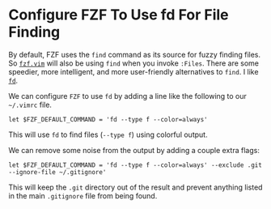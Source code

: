 # Configure FZF To Use fd For File Finding

By default, FZF uses the `find` command as its source for fuzzy finding files. So [`fzf.vim`](https://github.com/junegunn/fzf.vim) will also be using `find` when you invoke `:Files`. There are some speedier, more intelligent, and more user-friendly alternatives to `find`. I like [`fd`](https://github.com/sharkdp/fd).

We can configure `FZF` to use `fd` by adding a line like the following to our `~/.vimrc` file.

```
let $FZF_DEFAULT_COMMAND = 'fd --type f --color=always'
```

This will use `fd` to find files (`--type f`) using colorful output.

We can remove some noise from the output by adding a couple extra flags:

```
let $FZF_DEFAULT_COMMAND = 'fd --type f --color=always' --exclude .git --ignore-file ~/.gitignore'
```

This will keep the `.git` directory out of the result and prevent anything listed in the main `.gitignore` file from being found.
